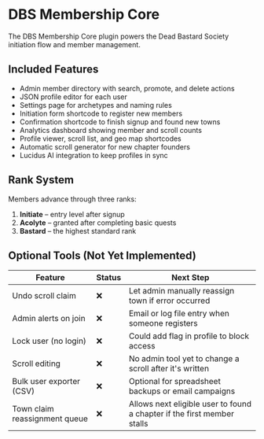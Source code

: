 # DBS Membership Core

The DBS Membership Core plugin powers the Dead Bastard Society initiation flow and member management.

## Included Features

- Admin member directory with search, promote, and delete actions
- JSON profile editor for each user
- Settings page for archetypes and naming rules
- Initiation form shortcode to register new members
- Confirmation shortcode to finish signup and found new towns
- Analytics dashboard showing member and scroll counts
- Profile viewer, scroll list, and geo map shortcodes
- Automatic scroll generator for new chapter founders
- Lucidus AI integration to keep profiles in sync

## Rank System

Members advance through three ranks:

1. **Initiate** – entry level after signup
2. **Acolyte** – granted after completing basic quests
3. **Bastard** – the highest standard rank

## Optional Tools (Not Yet Implemented)

| Feature | Status | Next Step |
| --- | --- | --- |
| Undo scroll claim | ❌ | Let admin manually reassign town if error occurred |
| Admin alerts on join | ❌ | Email or log file entry when someone registers |
| Lock user (no login) | ❌ | Could add flag in profile to block access |
| Scroll editing | ❌ | No admin tool yet to change a scroll after it's written |
| Bulk user exporter (CSV) | ❌ | Optional for spreadsheet backups or email campaigns |
| Town claim reassignment queue | ❌ | Allows next eligible user to found a chapter if the first member stalls |

